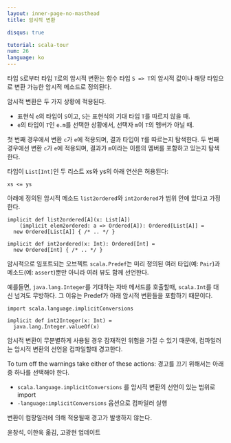 ```yaml
---
layout: inner-page-no-masthead
title: 암시적 변환

disqus: true

tutorial: scala-tour
num: 26
language: ko
---
```


타입 `S`로부터 타입 `T`로의 암시적 변환는 함수 타입 `S => T`의 암시적 값이나 해당 타입으로 변환 가능한 암시적 메소드로 정의된다.

암시적 변환은 두 가지 상황에 적용된다.

* 표현식 `e`의 타입이 `S`이고, `S`는 표현식의 기대 타입 `T`를 따르지 않을 때.
* `e`의 타입이 `T`인 `e.m`를 선택한 상황에서, 선택자 `m`이 `T`의 멤버가 아닐 때.


첫 번째 경우에서 변환 `c`가 `e`에 적용되며, 결과 타입이 `T`를 따르는지 탐색한다.
두 번째 경우에선 변환 `c`가 `e`에 적용되며, 결과가 `m`이라는 이름의 멤버를 포함하고 있는지 탐색한다.

타입이 `List[Int]`인 두 리스트 xs와 ys의 아래 연산은 허용된다:

    xs <= ys

아래에 정의된 암시적 메소드 `list2ordered`와 `int2ordered`가 범위 안에 있다고 가정한다.

    implicit def list2ordered[A](x: List[A])
        (implicit elem2ordered: a => Ordered[A]): Ordered[List[A]] =
      new Ordered[List[A]] { /* .. */ }
    
    implicit def int2ordered(x: Int): Ordered[Int] = 
      new Ordered[Int] { /* .. */ }

암시적으로 임포트되는 오브젝트 `scala.Predef`는 미리 정의된 여러 타입(예: `Pair`)과 메소드(예: `assert`)뿐만 아니라 여러 뷰도 함께 선언한다. 

예를들면, `java.lang.Integer`를 기대하는 자바 메서드를 호출할때, `scala.Int`를 대신 넘겨도 무방하다. 그 이유는 Predef가 아래 암시적 변환들을 포함하기 때문이다.

```tut
import scala.language.implicitConversions

implicit def int2Integer(x: Int) =
  java.lang.Integer.valueOf(x)
```

암시적 변환이 무분별하게 사용될 경우 잠재적인 위험을 가질 수 있기 때문에, 컴파일러는 암시적 변환의 선언을 컴파일할때 경고한다.

To turn off the warnings take either of these actions:
경고를 끄기 위해서는 아래 중 하나를 선택해야 한다.

* `scala.language.implicitConversions` 를 암시적 변환의 선언이 있는 범위로 import
* `-language:implicitConversions` 옵션으로 컴파일러 실행

변환이 컴팡일러에 의해 적용될때 경고가 발생하지 않는다.


윤창석, 이한욱 옮김, 고광현 업데이트
